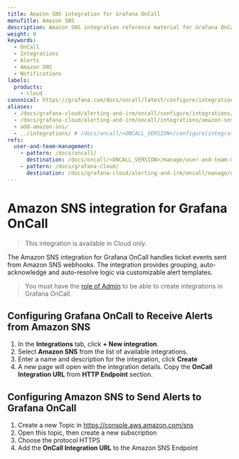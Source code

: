 ```yaml
---
title: Amazon SNS integration for Grafana OnCall
menuTitle: Amazon SNS
description: Amazon SNS integration reference material for Grafana OnCall.
weight: 0
keywords:
  - OnCall
  - Integrations
  - Alerts
  - Amazon SNS
  - Notifications
labels:
  products:
    - cloud
canonical: https://grafana.com/docs/oncall/latest/configure/integrations/references/amazon-sns
aliases:
  - /docs/grafana-cloud/alerting-and-irm/oncall/configure/integrations/references/amazon-sns
  - /docs/grafana-cloud/alerting-and-irm/oncall/integrations/amazon-sns
  - add-amazon-sns/
  - ../integrations/ # /docs/oncall/<ONCALL_VERSION>/configure/integrations/references/amazon-sns
refs:
  user-and-team-management:
    - pattern: /docs/oncall/
      destination: /docs/oncall/<ONCALL_VERSION>/manage/user-and-team-management/
    - pattern: /docs/grafana-cloud/
      destination: /docs/grafana-cloud/alerting-and-irm/oncall/manage/user-and-team-management/
---
```


# Amazon SNS integration for Grafana OnCall

> This integration is available in Cloud only.

The Amazon SNS integration for Grafana OnCall handles ticket events sent from Amazon SNS webhooks.
The integration provides grouping, auto-acknowledge and auto-resolve logic via customizable alert templates.

> You must have the [role of Admin](ref:user-and-team-management) to be able to create integrations
in Grafana OnCall.

## Configuring Grafana OnCall to Receive Alerts from Amazon SNS

1. In the **Integrations** tab, click **+ New integration**.
2. Select **Amazon SNS** from the list of available integrations.
3. Enter a name and description for the integration, click **Create**
4. A new page will open with the integration details. Copy the **OnCall Integration URL** from
**HTTP Endpoint** section.

## Configuring Amazon SNS to Send Alerts to Grafana OnCall

1. Create a new Topic in <https://console.aws.amazon.com/sns>
2. Open this topic, then create a new subscription
3. Choose the protocol HTTPS
4. Add the **OnCall Integration URL** to the Amazon SNS Endpoint
